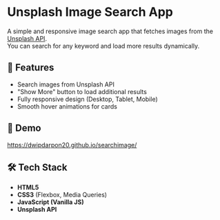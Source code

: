 # Unsplash Image Search App

A simple and responsive image search app that fetches images from the [Unsplash API](https://unsplash.com/developers).  
You can search for any keyword and load more results dynamically.

## 🚀 Features
- Search images from Unsplash API
- "Show More" button to load additional results
- Fully responsive design (Desktop, Tablet, Mobile)
- Smooth hover animations for cards

## 📸 Demo
https://dwipdarpon20.github.io/searchimage/


## 🛠️ Tech Stack
- **HTML5**
- **CSS3** (Flexbox, Media Queries)
- **JavaScript (Vanilla JS)**
- **Unsplash API**

